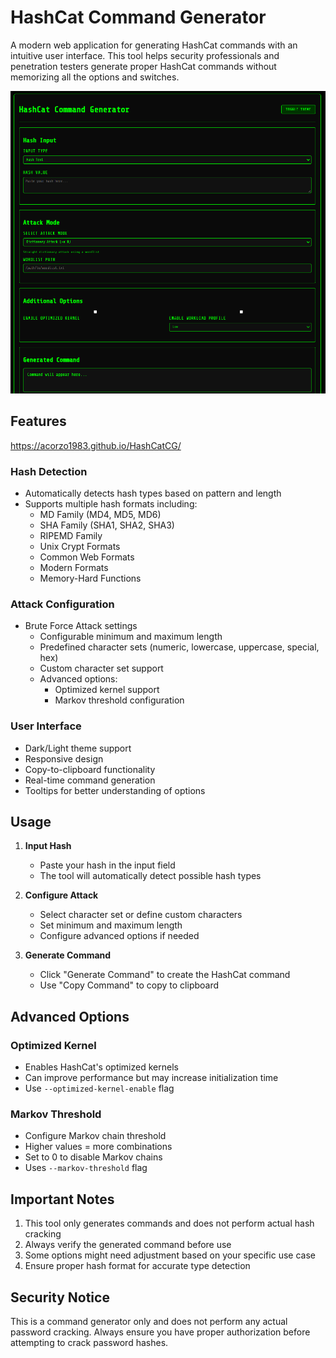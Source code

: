 # HashCat Command Generator
A modern web application for generating HashCat commands with an intuitive user interface. This tool helps security professionals and penetration testers generate proper HashCat commands without memorizing all the options and switches.

<img alt="HashCat Command Generator" src="/imgs/thumb_image.png"> </img>

## Features
https://acorzo1983.github.io/HashCatCG/

### Hash Detection
- Automatically detects hash types based on pattern and length
- Supports multiple hash formats including:
  - MD Family (MD4, MD5, MD6)
  - SHA Family (SHA1, SHA2, SHA3)
  - RIPEMD Family
  - Unix Crypt Formats
  - Common Web Formats
  - Modern Formats
  - Memory-Hard Functions

### Attack Configuration
- Brute Force Attack settings
  - Configurable minimum and maximum length
  - Predefined character sets (numeric, lowercase, uppercase, special, hex)
  - Custom character set support
  - Advanced options:
    - Optimized kernel support
    - Markov threshold configuration

### User Interface
- Dark/Light theme support
- Responsive design
- Copy-to-clipboard functionality
- Real-time command generation
- Tooltips for better understanding of options

## Usage

1. **Input Hash**
   - Paste your hash in the input field
   - The tool will automatically detect possible hash types

2. **Configure Attack**
   - Select character set or define custom characters
   - Set minimum and maximum length
   - Configure advanced options if needed

3. **Generate Command**
   - Click "Generate Command" to create the HashCat command
   - Use "Copy Command" to copy to clipboard

## Advanced Options

### Optimized Kernel
- Enables HashCat's optimized kernels
- Can improve performance but may increase initialization time
- Use `--optimized-kernel-enable` flag

### Markov Threshold
- Configure Markov chain threshold
- Higher values = more combinations
- Set to 0 to disable Markov chains
- Uses `--markov-threshold` flag

## Important Notes

1. This tool only generates commands and does not perform actual hash cracking
2. Always verify the generated command before use
3. Some options might need adjustment based on your specific use case
4. Ensure proper hash format for accurate type detection

## Security Notice

This is a command generator only and does not perform any actual password cracking. Always ensure you have proper authorization before attempting to crack password hashes.
